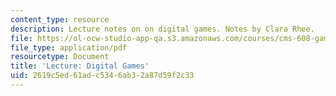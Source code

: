 ```yaml
---
content_type: resource
description: Lecture notes on on digital games. Notes by Clara Rhee.
file: https://ol-ocw-studio-app-qa.s3.amazonaws.com/courses/cms-608-game-design-spring-2008/2619c5ed61adc5346ab32a87d59f2c33_MITCMS_608s08_lec_notes27.pdf
file_type: application/pdf
resourcetype: Document
title: 'Lecture: Digital Games'
uid: 2619c5ed-61ad-c534-6ab3-2a87d59f2c33
---
```

